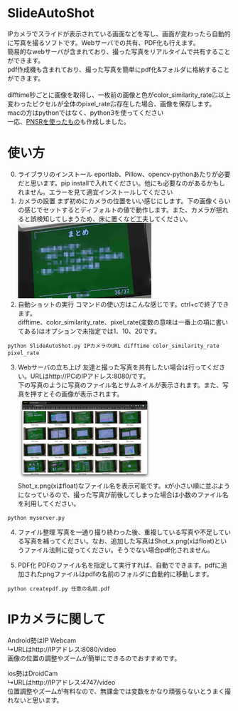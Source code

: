 # SlideAutoShot
IPカメラでスライドが表示されている画面などを写し、画面が変わったら自動的に写真を撮るソフトです。Webサーバでの共有、PDF化も行えます。<br>
簡易的なwebサーバが含まれており、撮った写真をリアルタイムで共有することができます。<br>
pdf作成機も含まれており、撮った写真を簡単にpdf化&フォルダに格納することができます。<br>
<br>
difftime秒ごとに画像を取得し、一枚前の画像と色がcolor_similarity_rate㌫以上変わったピクセルが全体のpixel_rate㌫存在した場合、画像を保存します。<br>
macの方はpythonではなく、python3を使ってください<br>
一応、[PNSRを使ったもの](https://github.com/UnagiDojyou/SlideAutoShot/tree/PNSR)も作成しました。<br>

# 使い方
0. ライブラリのインストール
eportlab、Pillow、opencv-pythonあたりが必要だと思います。pip installで入れてください。他にも必要なのがあるかもしれません。エラーを見て適宜インストールしてください<br>
1. カメラの設置
まず初めにカメラの位置をいい感じにします。下の画像くらいの感じでセットするとディフォルトの値で動作します。また、カメラが揺れると誤検知してしまうため、床に置くなど工夫してください。<br>
<img src="README.png" width="300"><br>
2. 自動ショットの実行
コマンドの使い方はこんな感じです。ctrl+cで終了できます。<br>
difftime、color_similarity_rate、pixel_rate(変数の意味は一番上の項に書いてある)はオプションで未指定では1、10、20です。
```
python SlideAutoShot.py IPカメラのURL difftime color_similarity_rate pixel_rate
```
3. Webサーバの立ち上げ
友達と撮った写真を共有したい場合は行ってください。URLはhttp://PCのIPアドレス:8080/です。<br>
下の写真のように写真のファイル名とサムネイルが表示されます。また、写真を押すとその画像が表示されます。<br>
<img src="README2.png" width="300"><br>
Shot_x.png(xはfloat)なファイル名を表示可能です。xが小さい順に並ぶようになっているので、撮った写真が前後してしまった場合は小数のファイル名を利用してください。<br>
```
python myserver.py
```

4. ファイル整理
写真を一通り撮り終わった後、重複している写真や不足している写真を補ってください。なお、追加した写真はShot_x.png(xはfloat)というファイル法則に従ってください。そうでない場合pdf化されません。<br>

5. PDF化
PDFのファイル名を指定して実行すれば、自動でできます。pdfに追加されたpngファイルはpdfの名前のフォルダに自動的に移動します。<br>
```
python createpdf.py 任意の名前.pdf
```

# IPカメラに関して
Android勢はIP Webcam<br>
↳URLはhttp://IPアドレス:8080/video<br>
画像の位置の調整やズームが簡単にできるのでおすすめです。<br>

ios勢はDroidCam<br>
↳URLはhttp://IPアドレス:4747/video<br>
位置調整やズームが有料なので、無課金では変数をかなり頑張らないとうまく撮れないと思います。<br>
